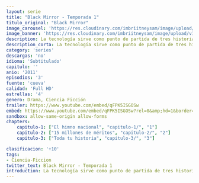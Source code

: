 ```yaml
---
layout: serie
title: "Black Mirror - Temporada 1"
titulo_original: "Black Mirror"
image_carousel: 'https://res.cloudinary.com/imbriitneysam/image/upload/v1547402297/black1-poster-min.jpg'
image_banner: 'https://res.cloudinary.com/imbriitneysam/image/upload/v1547402294/black-banner-1-min.jpg'
description: La tecnología sirve como punto de partida de tres historias individuales que ponen en entredicho la tecnología tal y como la entendemos hoy en día. La atenta mirada a través de los móviles y de las redes sociales se cobrará la vida de aquellos que no le prestan importancia al auge cada vez más presente de la tecnología. La puesta en escena de la extorsión a un presidente y la emisión de dicho acto en horario de prime time suscitarán el morbo y la sed de venganza de la audiencia. Este inhóspito acontecimiento será el arranque de partida de la serie. También entrarán en juego formatos a los que estamos acostumbrados a ver en televisión como los reality show. Sin embargo, su dinámica es llevada al extremo con el objetivo de concienciar a la sociedad de los peligros que conllevan la exposición pública y la obsesión extrema por destacar en algún tipo de talento. Así, la visión futurista -y casi premonitoria- de 'Black Mirror' nos sitúa también en una realidad en la que los recuerdos pueden ser almacenados y posteriormente visionados con la ayuda de un chip implantado en el cuello. Todo ello a través de la mirada de unos personajes acordes con la sociedad actual en la que vivimos y, por tanto, con los que sentirse completamente identificados.
description_corta: La tecnología sirve como punto de partida de tres historias individuales que ponen en entredicho la tecnología tal y como la entendemos hoy en día. La atenta mirada a través de los móviles y de las redes sociales se cobrará la vida de aquellos que no le prestan importancia al...
category: 'series'
descargas: 'no'
idioma: 'Subtitulado'
capitulo: ''
anio: '2011'
episodios: '3'
fuente: 'cueva'
calidad: 'Full HD'
estrellas: '4'
genero: Drama, Ciencia Ficción
trailer: https://www.youtube.com/embed/qFPK5ISGOSw
embed: https://www.youtube.com/embed/qFPK5ISGOSw?rel=0&amp;hd=1&border=0&wmode=opaque&enablejsapi=1&modestbranding=1&controls=1&showinfo=1
sandbox: allow-same-origin allow-forms 
chapters:
    capitulo-1: ["El himno nacional", "capitulo-1/", "1"]
    capitulo-2: ["15 millones de méritos", "capitulo-2/", "2"]
    capitulo-3: ["Toda tu historia", "capitulo-3/", "3"]

clasificacion: '+10'
tags:
- Ciencia-Ficcion
twitter_text: Black Mirror - Temporada 1
introduction: La tecnología sirve como punto de partida de tres historias individuales que ponen en entredicho la tecnología tal y como la entendemos hoy en día. La atenta mirada a través de los móviles y de las redes sociales se cobrará la vida de aquellos que no le prestan importancia al
---
```












